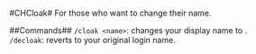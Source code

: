 #CHCloak#
For those who want to change their name.

##Commands##
`/cloak <name>`: changes your display name to <name>.  
`/decloak`: reverts to your original login name.
